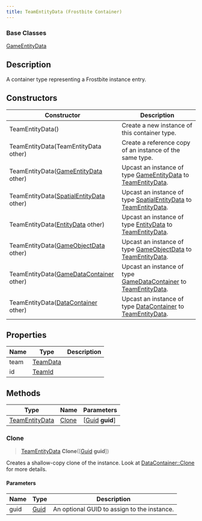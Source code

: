 ```yaml
---
title: TeamEntityData (Frostbite Container)
---
```

### Base Classes

[GameEntityData](GameEntityData)

## Description

A container type representing a Frostbite instance entry.

## Constructors

| Constructor                                                               | Description                                                                                                         |
| ------------------------------------------------------------------------- | ------------------------------------------------------------------------------------------------------------------- |
| TeamEntityData()                                                          | Create a new instance of this container type.                                                                       |
| TeamEntityData(TeamEntityData other)                                      | Create a reference copy of an instance of the same type.                                                            |
| TeamEntityData([GameEntityData](GameEntityData) other)                    | Upcast an instance of type [GameEntityData](GameEntityData) to [TeamEntityData](TeamEntityData).                    |
| TeamEntityData([SpatialEntityData](SpatialEntityData) other)              | Upcast an instance of type [SpatialEntityData](SpatialEntityData) to [TeamEntityData](TeamEntityData).              |
| TeamEntityData([EntityData](EntityData) other)                            | Upcast an instance of type [EntityData](EntityData) to [TeamEntityData](TeamEntityData).                            |
| TeamEntityData([GameObjectData](GameObjectData) other)                    | Upcast an instance of type [GameObjectData](GameObjectData) to [TeamEntityData](TeamEntityData).                    |
| TeamEntityData([GameDataContainer](GameDataContainer) other)              | Upcast an instance of type [GameDataContainer](GameDataContainer) to [TeamEntityData](TeamEntityData).              |
| TeamEntityData([DataContainer](/vext/ref/cls/shr/datacontainer) other) | Upcast an instance of type [DataContainer](/vext/ref/cls/shr/datacontainer) to [TeamEntityData](TeamEntityData). |

## Properties

| Name | Type                 | Description |
| ---- | -------------------- | ----------- |
| team | [TeamData](TeamData) |             |
| id   | [TeamId](TeamId)     |             |

## Methods

| Type                             | Name            | Parameters                                     |
| -------------------------------- | --------------- | ---------------------------------------------- |
| [TeamEntityData](TeamEntityData) | [Clone](#clone) | \[[Guid](/vext/ref/cls/shr/guid) **guid**\] |

### Clone

> [TeamEntityData](TeamEntityData) **Clone**(\[[Guid](/vext/ref/cls/shr/guid) **guid**\])

Creates a shallow-copy clone of the instance. Look at [DataContainer::Clone](/vext/ref/cls/shr/datacontainer#clone) for more details.

#### Parameters

| Name | Type         | Description                                 |
| ---- | ------------ | ------------------------------------------- |
| guid | [Guid](Guid) | An optional GUID to assign to the instance. |
